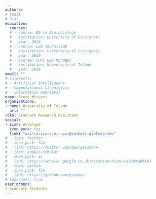 ```yaml
---
authors:
- scott
# bio: 
education:
  courses:
  # - course: BS in Neurobiology
  #   institution: University of Cincinnati
  #   year: 2016
  # - course: Lab Technician
  #   institution: University of Cincinnati
  #   year: 2016
  # - course: CDRL Lab Manager
  #   institution: University of Toledo
  #   year: 2018
email: ""
# interests:
# - Artificial Intelligence
# - Computational Linguistics
# - Information Retrieval
name: Scott Miruzzi
organizations:
- name: University of Toledo
  url: ""
role: Graduate Research Assistant
social:
- icon: envelope
  icon_pack: fas
  link: "mailto:scott.miruzzi@rockets.utoledo.edu"
# - icon: twitter
#   icon_pack: fab
#   link: https://twitter.com/GeorgeCushen
# - icon: google-scholar
#   icon_pack: ai
#   link: https://scholar.google.co.uk/citations?user=sIwtMXoAAAAJ
# - icon: github
#   icon_pack: fab
#   link: https://github.com/gcushen
# superuser: true
user_groups:
- Graduate Students
---
```


